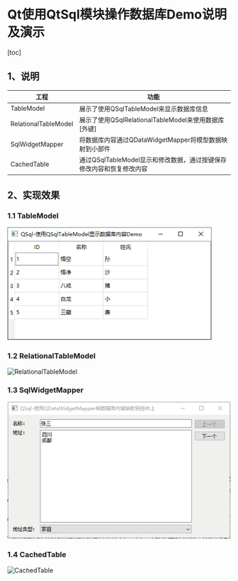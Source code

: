 # Qt使用QtSql模块操作数据库Demo说明及演示

[toc]



## 1、说明

| 工程                 | 功能                                                         |
| -------------------- | ------------------------------------------------------------ |
| TableModel           | 展示了使用QSqlTableModel来显示数据库信息                     |
| RelationalTableModel | 展示了使用QSqlRelationalTableModel来使用数据库[外键]         |
| SqlWidgetMapper      | 将数据库内容通过QDataWidgetMapper将模型数据映射到小部件      |
| CachedTable          | 通过QSqlTableModel显示和修改数据，通过按键保存修改内容和恢复修改内容 |



## 2、实现效果

### 1.1 TableModel

![image-20220518112255014](QSql.assets/image-20220518112255014.png)

### 1.2 RelationalTableModel

![RelationalTableModel](C:/Users/mhf/Desktop/RelationalTableModel.gif)

### 1.3 SqlWidgetMapper

![SqlWidgetMapper](QSql.assets/SqlWidgetMapper.gif)

### 1.4 CachedTable

![CachedTable](C:/Users/mhf/Desktop/CachedTable.gif)
